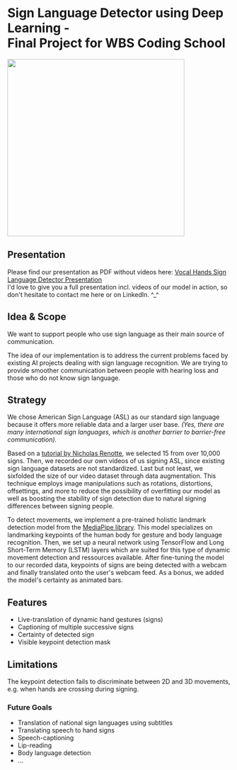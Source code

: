 # Sign Language Detector using Deep Learning - <br/>Final Project for WBS Coding School 

<img src="https://github.com/Chrille91/Sign-Language-Detector/assets/49496538/35b5e37a-3569-4ff1-b15b-ba33e9dcad44.type" width="400" height="400">

## Presentation
Please find our presentation as PDF without videos here: [Vocal Hands Sign Language Detector Presentation](https://github.com/user-attachments/files/17902056/Vocal_Hands_public_small.pdf)  
I'd love to give you a full presentation incl. videos of our model in action, so don't hesitate to contact me here or on LinkedIn. ^_^ 

## Idea & Scope
We want to support people who use sign language as their main source of communication.  

The idea of our implementation is to address the current problems faced by existing AI projects dealing with sign language recognition. We are trying to provide smoother communication between people with hearing loss and those who do not know sign language.  

## Strategy

We chose American Sign Language (ASL) as our standard sign language because it offers more reliable data and a larger user base. _(Yes, there are many international sign languages, which is another barrier to barrier-free communication)._  

Based on a [tutorial by Nicholas Renotte](https://www.youtube.com/watch?v=doDUihpj6ro), we selected 15 from over 10,000 signs. Then, we recorded our own videos of us signing ASL, since existing sign language datasets are not standardized. Last but not least, we sixfolded the size of our video dataset through data augmentation. This technique employs image manipulations such as rotations, distortions, offsettings, and more to reduce the possibility of overfitting our model as well as boosting the stability of sign detection due to natural signing differences between signing people.  

To detect movements, we implement a pre-trained holistic landmark detection model from the [MediaPipe library](https://ai.google.dev/edge/mediapipe/solutions/guide). This model specializes on landmarking keypoints of the human body for gesture and body language recognition. Then, we set up a neural network using TensorFlow and Long Short-Term Memory (LSTM) layers which are suited for this type of dynamic movement detection and ressources available. After fine-tuning the model to our recorded data, keypoints of signs are being detected with a webcam and finally translated onto the user's webcam feed. As a bonus, we added the model's certainty as animated bars. 

## Features
- Live-translation of dynamic hand gestures (signs)
- Captioning of multiple successive signs 
- Certainty of detected sign
- Visible keypoint detection mask

## Limitations
The keypoint detection fails to discriminate between 2D and 3D movements, e.g. when hands are crossing during signing. 

### Future Goals
- Translation of national sign languages using subtitles
- Translating speech to hand signs
- Speech-captioning
- Lip-reading
- Body language detection
- ...
